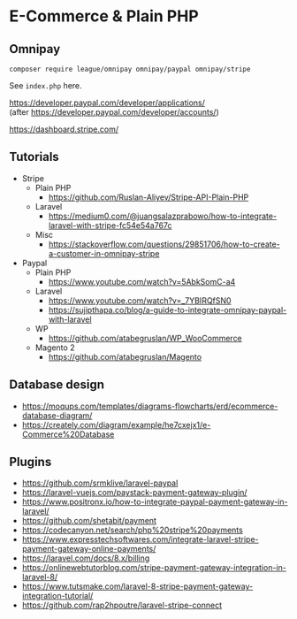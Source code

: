 # E-Commerce & Plain PHP

## Omnipay

`composer require league/omnipay omnipay/paypal omnipay/stripe`

See `index.php` here.

https://developer.paypal.com/developer/applications/  
(after https://developer.paypal.com/developer/accounts/)

https://dashboard.stripe.com/

## Tutorials

- Stripe
	- Plain PHP
		- https://github.com/Ruslan-Aliyev/Stripe-API-Plain-PHP
	- Laravel
		- https://medium0.com/@juangsalazprabowo/how-to-integrate-laravel-with-stripe-fc54e54a767c
	- Misc
		- https://stackoverflow.com/questions/29851706/how-to-create-a-customer-in-omnipay-stripe
- Paypal
	- Plain PHP
		- https://www.youtube.com/watch?v=5AbkSomC-a4
	- Laravel
		- https://www.youtube.com/watch?v=_7YBIRQfSN0
		- https://sujipthapa.co/blog/a-guide-to-integrate-omnipay-paypal-with-laravel
	- WP
		- https://github.com/atabegruslan/WP_WooCommerce
	- Magento 2
		- https://github.com/atabegruslan/Magento

## Database design

- https://moqups.com/templates/diagrams-flowcharts/erd/ecommerce-database-diagram/
- https://creately.com/diagram/example/he7cxejx1/e-Commerce%20Database

## Plugins

- https://github.com/srmklive/laravel-paypal
- https://laravel-vuejs.com/paystack-payment-gateway-plugin/
- https://www.positronx.io/how-to-integrate-paypal-payment-gateway-in-laravel/
- https://github.com/shetabit/payment
- https://codecanyon.net/search/php%20stripe%20payments
- https://www.expresstechsoftwares.com/integrate-laravel-stripe-payment-gateway-online-payments/
- https://laravel.com/docs/8.x/billing
- https://onlinewebtutorblog.com/stripe-payment-gateway-integration-in-laravel-8/
- https://www.tutsmake.com/laravel-8-stripe-payment-gateway-integration-tutorial/
- https://github.com/rap2hpoutre/laravel-stripe-connect
